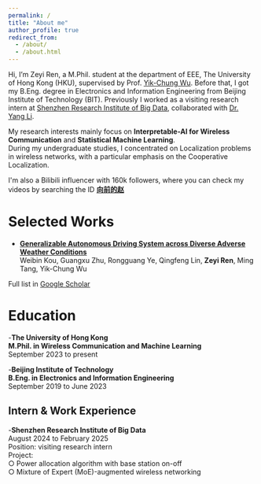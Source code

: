 ```yaml
---
permalink: /
title: "About me"
author_profile: true
redirect_from: 
  - /about/
  - /about.html
---
```


Hi, I’m Zeyi Ren, a M.Phil. student at the department of EEE, The University of Hong Kong (HKU), supervised by Prof. [Yik-Chung Wu](https://www.eee.hku.hk/~ycwu/). Before that, I got my B.Eng. degree in Electronics and Information Engineering from Beijing Institute of Technology (BIT). Previously I worked as a visiting research intern at [Shenzhen Research Institute of Big Data](https://www.sribd.cn/), collaborated with [Dr. Yang Li](https://www.researchgate.net/profile/Yang-Li-196).

My research interests mainly focus on **Interpretable-AI for Wireless Communication** and **Statistical Machine Learning**.<br>
During my undergraduate studies, I concentrated on Localization problems in wireless networks, with a particular emphasis on the Cooperative Localization.<br>

I'm also a Bilibili influencer with 160k followers, where you can check my videos by searching the ID [**向前的赵**](https://space.bilibili.com/471218890?spm_id_from=333.1007.0.0)

Selected Works
======
- [**Generalizable Autonomous Driving System across Diverse Adverse Weather Conditions**](https://arxiv.org/abs/2409.14737)<br>
Weibin Kou, Guangxu Zhu, Rongguang Ye, Qingfeng Lin, **Zeyi Ren**, Ming Tang, Yik-Chung Wu

Full list in [Google Scholar](https://scholar.google.com/citations?user=bdkdiw4AAAAJ&hl=en)

Education
======
-**The University of Hong Kong**<br>
 **M.Phil. in Wireless Communication and Machine Learning**<br>
 September 2023 to present

 -**Beijing Institute of Technology**<br>
 **B.Eng. in Electronics and Information Engineering**<br>
 September 2019 to June 2023

Intern & Work Experience
------
-**Shenzhen Research Institute of Big Data**<br>
August 2024 to February 2025<br>
Position: visiting research intern<br>
Project:<br>
  ○ Power allocation algorithm with base station on-off<br>
  ○ Mixture of Expert (MoE)-augmented wireless networking<br>

